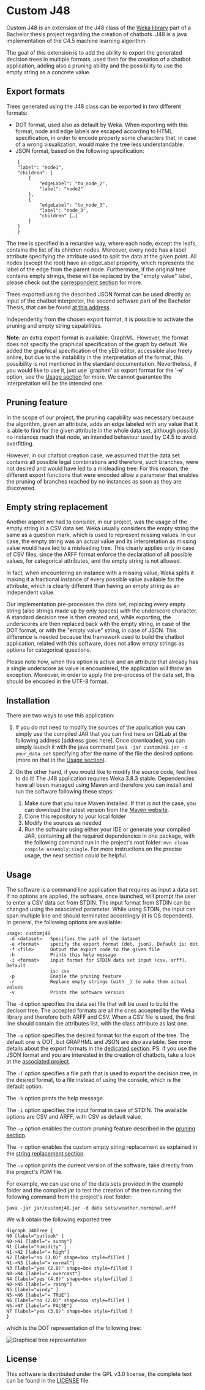# Custom J48

Custom J48 is an extension of the J48 class of the [Weka library](https://www.cs.waikato.ac.nz/ml/weka/) part of a Bachelor thesis project regarding the creation of chatbots. J48 is a java implementation of the C4.5 machine learning algorithm.

The goal of this extension is to add the ability to export the generated decision trees in multiple formats, used then for the creation of a chatbot application, adding also a pruning ability and the possibility to use the empty string as a concrete value.

## Export formats

Trees generated using the J48 class can be exported in two different formats:

- DOT format, used also as default by Weka. When exporting with this format, node and edge labels are escaped according to HTML specification, in order to encode properly some characters that, in case of a wrong visualization, would make the tree less understandable.
- JSON format, based on the following specification: 

```
    {
    "label": "node1", 
    "children": [
        { 
            "edgeLabel": "to_node_2", 
            "label": "node2"
        },
        { 
            "edgeLabel": "to_node_3", 
            "label": "node_3", 
            "children" […]
        }
    ]
	}
```

The tree is specified in a recursive way, where each node, except the leafs, contains the list of its children nodes. Moreover, every node has a label attribute specifying the attribute used to split the data at the given point. All nodes (except the root) have an edgeLabel property, which represents the label of the edge from the parent node. Furthermore, if the original tree contains empty strings, these will be replaced by the "empty value" label, please check out the [correspondent section](#empty-string-replacement) for more.

Trees exported using the described JSON format can be used directly as input of the chatbot interpreter, the second software part of the Bachelor Thesis, that can be found [at this address](https://gitlab.inf.unibz.it/Davide.Sbetti/bot_interpreter). 

Independently from the chosen export format, it is possible to activate the pruning and empty string capabilities.

**Note**: an extra export format is available: GraphML. However, the format does not specify the graphical specification of the graph by default. We added the graphical specification of the yED editor, accessible also freely online, but due to the instability in the interpretation of the format, this possibility is not mentioned in the standard documentation. Nevertheless, if you would like to use it, just use 'graphml' as export format for the '-e' option, see the [Usage section](#usage) for more. We cannot guarantee the interpretation will be the intended one. 

## Pruning feature

In the scope of our project, the pruning capability was necessary because the algorithm, given an attribute, adds an edge labeled with any value that it is able to find for the given attribute in the whole data set, although possibly no instances reach that node, an intended behaviour used by C4.5 to avoid overfitting. 

However, in our chatbot creation case, we assumed that the data set contains all possible legal combinations and therefore, such branches, were not desired and would have led to a misleading tree. For this reason, the different export functions that were encoded allow a parameter that enables the pruning of branches reached by no instances as soon as they are discovered.

## Empty string replacement

Another aspect we had to consider, in our project, was the usage of the empty string in a CSV data set. Weka usually considers the empty string the same as a question mark, which is used to represent missing values. In our case, the empty string was an actual value and its interpretation as missing value would have led to a misleading tree. This clearly applies only in case of CSV files, since the ARFF format enforce the declaration of all possible values, for categorical attributes, and the empty string is not allowed.  

In fact, when encountering an instance with a missing value, Weka splits it making it a fractional instance of every possible value available for the attribute, which is clearly different than having an empty string as an independent value. 

Our implementation pre-processes the data set, replacing every empty string (also strings made up by only spaces) with the underscore character. A standard decision tree is then created and, while exporting, the underscores are then replaced back with the empty string, in case of the DOT format, or with the "empty value" string, in case of JSON. This difference is needed because the framework used to build the chatbot application, related with this software, does not allow empty strings as options for categorical questions.

Please note how, when this option is active and an attribute that already has a single underscore as value is encountered, the application will throw an exception. Moreover, in order to apply the pre-process of the data set, this should be encoded in the UTF-8 format.

## Installation

There are two ways to use this application: 

1. If you do not need to modify the sources of the application you can simply use the compiled JAR that you can find 
here on GitLab at the following address [address goes here]. Once downloaded, you can simply launch it with the java command `java -jar customJ48.jar -d your_data set` specifying after the name of the file the desired options (more on that in the [Usage section](#usage)).

2. On the other hand, if you would like to modify the source code, feel free to do it! The J48 application requires Weka 3.8.3 stable. Dependencies have all been managed using Maven and therefore you can install and run the software following these steps:
	1. Make sure that you have Maven installed. If that is not the case, you can download the latest version from the [Maven website](https://maven.apache.org/). 
	2. Clone this repository to your local folder
	3. Modify the sources as needed
	4. Run the software using either your IDE or generate your compiled JAR, containing all the required dependencies in one package,  with the following command run in the project's root folder: `mvn clean compile assembly:single`. For more instructions on the precise usage, the next section could be helpful. 

## Usage

The software is a command line application that requires as input a data set. If no options are applied, the software, once launched, will prompt the user to enter a CSV data set from STDIN. The input format from STDIN can be changed using the associated parameter. While using STDIN, the input can span multiple line and should terminated accordingly (it is OS dependent). In general, the following options are available: 

```
usage: customj48
 -d <dataset>   Specifies the path of the dataset
 -e <format>    specify the export format (dot, json). Default is: dot
 -f <file>      Output the export code to the given file
 -h             Prints this help message
 -i <format>    input format for STDIN data set input (csv, arff). Default
                is: csv
 -p             Enable the pruning feature
 -r             Replace empty strings (with _) to make them actual values
 -v             Prints the software version
```

The `-d` option specifies the data set file that will be used to build the decison tree. 
The accepted formats are all the ones accepted by the Weka library and therefore both ARFF and CSV. When a CSV file is used, the first line should contain the attributes list, with the class attribute as last one.

The `-e` option specifies the desired format for the export of the tree. The default one is DOT, but GRAPHML and JSON are also available. See more details about the export formats in the [dedicated section](#export-formats). 
PS: if you use the JSON format and you are interested in the creation of chatbots, take a look at the [associated project](https://gitlab.inf.unibz.it/Davide.Sbetti/bot_interpreter).

The `-f` option specifies a file path that is used to export the decision tree, in the desired format, to a file instead of using the console, which is the default option.

The `-h` option prints the help message.

The `-i` option specifies the input format in case of STDIN. The available options are CSV and ARFF, with CSV as default value. 

The `-p` option enables the custom pruning feature described in the [pruning section](#pruning-feature). 

The `-r` option enables the custom empty string replacement as explained in the [string replacement section](#empty-string-replacement).

The `-v` option prints the current version of the software, take directly from the project's POM file. 

For example, we can use one of the data sets provided in the example folder and the compiled jar to test the creation of the tree running the following command from the project's root folder:

`java -jar jar/customj48.jar -d data sets/weather.norminal.arff`

We will obtain the following exported tree

```
digraph J48Tree {
N0 [label="outlook" ]
N0->N1 [label="= sunny"]
N1 [label="humidity" ]
N1->N2 [label="= high"]
N2 [label="no (3.0)" shape=box style=filled ]
N1->N3 [label="= normal"]
N3 [label="yes (2.0)" shape=box style=filled ]
N0->N4 [label="= overcast"]
N4 [label="yes (4.0)" shape=box style=filled ]
N0->N5 [label="= rainy"]
N5 [label="windy" ]
N5->N6 [label="= TRUE"]
N6 [label="no (2.0)" shape=box style=filled ]
N5->N7 [label="= FALSE"]
N7 [label="yes (3.0)" shape=box style=filled ]
}
```

which is the DOT representation of the following tree: 

![Graphical tree representation](datasets/tree_test.jpg)

## License

This software is distributed under the GPL v3.0 license, the complete text can be found in the [LICENSE](LICENSE) file.